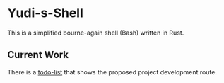 # Yudi-s-Shell

This is a simplified bourne-again shell (Bash) written in Rust.

## Current Work

There is a [todo-list](todo.md) that shows the proposed project development route.

